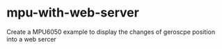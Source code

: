# mpu-with-web-server
Create a MPU6050 example to display the changes of geroscpe position into a web sercer 
